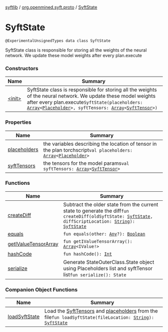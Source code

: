 [syftlib](../../index.md) / [org.openmined.syft.proto](../index.md) / [SyftState](./index.md)

# SyftState

`@ExperimentalUnsignedTypes data class SyftState`

SyftState class is responsible for storing all the weights of the neural network.
We update these model weights after every plan.execute

### Constructors

| Name | Summary |
|---|---|
| [&lt;init&gt;](-init-.md) | SyftState class is responsible for storing all the weights of the neural network. We update these model weights after every plan.execute`SyftState(placeholders: `[`Array`](https://kotlinlang.org/api/latest/jvm/stdlib/kotlin/-array/index.html)`<`[`Placeholder`](../-placeholder/index.md)`>, syftTensors: `[`Array`](https://kotlinlang.org/api/latest/jvm/stdlib/kotlin/-array/index.html)`<`[`SyftTensor`](../-syft-tensor/index.md)`>)` |

### Properties

| Name | Summary |
|---|---|
| [placeholders](placeholders.md) | the variables describing the location of tensor in the plan torchscript`val placeholders: `[`Array`](https://kotlinlang.org/api/latest/jvm/stdlib/kotlin/-array/index.html)`<`[`Placeholder`](../-placeholder/index.md)`>` |
| [syftTensors](syft-tensors.md) | the tensors for the model params`val syftTensors: `[`Array`](https://kotlinlang.org/api/latest/jvm/stdlib/kotlin/-array/index.html)`<`[`SyftTensor`](../-syft-tensor/index.md)`>` |

### Functions

| Name | Summary |
|---|---|
| [createDiff](create-diff.md) | Subtract the older state from the current state to generate the diff`fun createDiff(oldSyftState: `[`SyftState`](./index.md)`, diffScriptLocation: `[`String`](https://kotlinlang.org/api/latest/jvm/stdlib/kotlin/-string/index.html)`): `[`SyftState`](./index.md) |
| [equals](equals.md) | `fun equals(other: `[`Any`](https://kotlinlang.org/api/latest/jvm/stdlib/kotlin/-any/index.html)`?): `[`Boolean`](https://kotlinlang.org/api/latest/jvm/stdlib/kotlin/-boolean/index.html) |
| [getIValueTensorArray](get-i-value-tensor-array.md) | `fun getIValueTensorArray(): `[`Array`](https://kotlinlang.org/api/latest/jvm/stdlib/kotlin/-array/index.html)`<IValue!>` |
| [hashCode](hash-code.md) | `fun hashCode(): `[`Int`](https://kotlinlang.org/api/latest/jvm/stdlib/kotlin/-int/index.html) |
| [serialize](serialize.md) | Generate StateOuterClass.State object using Placeholders list and syftTensor list`fun serialize(): State` |

### Companion Object Functions

| Name | Summary |
|---|---|
| [loadSyftState](load-syft-state.md) | Load the [SyftTensors](../-syft-tensor/index.md) and [placeholders](../-placeholder/index.md) from the file`fun loadSyftState(fileLocation: `[`String`](https://kotlinlang.org/api/latest/jvm/stdlib/kotlin/-string/index.html)`): `[`SyftState`](./index.md) |
